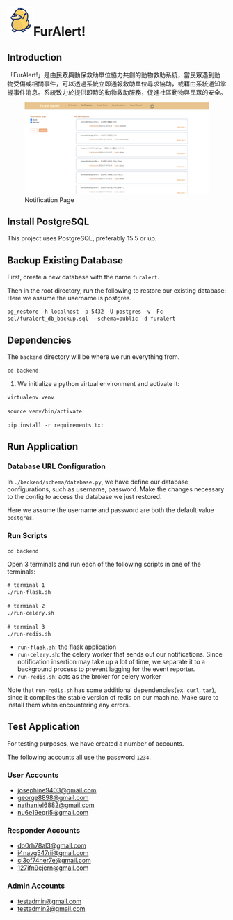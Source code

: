 <img align="left" width="60" height="60" src="./frontend/images/icon.png" alt="icon">

# FurAlert!

## Introduction

「FurAlert!」是由民眾與動保救助單位協力共創的動物救助系統，當民眾遇到動物受傷或相關事件，可以透過系統立即通報救助單位尋求協助，或藉由系統通知掌握事件消息。系統致力於提供即時的動物救助服務，促進社區動物與民眾的安全。

<figure>
<img src="./images/demo.png" width="600" />
<figcaption>Notification Page</figcaption>
</figure>

## Install PostgreSQL

This project uses PostgreSQL, preferably 15.5 or up.

## Backup Existing Database

First, create a new database with the name `furalert`.

Then in the root directory, run the following to restore our existing database:
Here we assume the username is postgres.

```
pg_restore -h localhost -p 5432 -U postgres -v -Fc sql/furalert_db_backup.sql --schema=public -d furalert
```

## Dependencies

The `backend` directory will be where we run everything from.

`cd backend`

1. We initialize a python virtual environment and activate it:

```
virtualenv venv

source venv/bin/activate

pip install -r requirements.txt
```

## Run Application

### Database URL Configuration

In `./backend/schema/database.py`, we have define our database configurations, such as username, password. Make the changes necessary to the config to access the database we just restored.

Here we assume the username and password are both the default value `postgres`.

### Run Scripts

`cd backend`

Open 3 terminals and run each of the following scripts in one of the terminals:

```
# terminal 1
./run-flask.sh

# terminal 2
./run-celery.sh

# terminal 3
./run-redis.sh
```

- `run-flask.sh`: the flask application
- `run-celery.sh`: the celery worker that sends out our notifications. Since notification insertion may take up a lot of time, we separate it to a background process to prevent lagging for the event reporter.
- `run-redis.sh`: acts as the broker for celery worker

Note that `run-redis.sh` has some additional dependencies(ex. `curl`, `tar`), since it compiles the stable version of redis on our machine. Make sure to install them when encountering any errors.

## Test Application

For testing purposes, we have created a number of accounts.

The following accounts all use the password `1234`.

### User Accounts
- josephine9403@gmail.com
- george8898@gmail.com
- nathaniel6882@gmail.com
- nu6e19eqri5@gmail.com

### Responder Accounts
- do0rh78al3@gmail.com
- i4navg547rii@gmail.com
- cl3of74ner7e@gmail.com
- 127ifn9ejern@gmail.com

### Admin Accounts
- testadmin@gmail.com
- testadmin2@gmail.com
